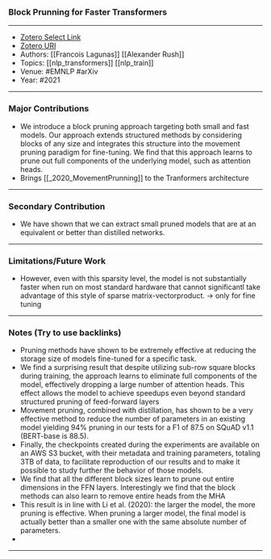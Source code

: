 ### Block Prunning for Faster Transformers
---
- [Zotero Select Link](zotero://select/groups/2480461/items/SG5C93PX)
- [Zotero URI](https://www.zotero.org/groups/2480461/items/SG5C93PX)
- Authors: [[Francois Lagunas]] [[Alexander Rush]] 
- Topics: [[nlp_transformers]] [[nlp_train]]
- Venue: #EMNLP #arXiv 
- Year: #2021
---
### Major Contributions
- We introduce a block pruning approach targeting both small and fast models. Our approach extends structured methods by considering blocks of any size and integrates this structure into the movement pruning paradigm for fine-tuning. We find that this approach learns to prune out full components of the underlying model, such as attention heads.
- Brings [[_2020_MovementPrunning]] to the Tranformers architecture
---
### Secondary Contribution
- We have shown that we can extract small pruned models that are at an equivalent or better than distilled networks.
---
### Limitations/Future Work
- However, even with this sparsity level, the model is not substantially faster when run on most standard hardware that cannot significantl take advantage of this style of sparse matrix-vectorproduct. -> only for fine tuning
---
### Notes (Try to use backlinks)
- Pruning methods have shown to be extremely effective at reducing the storage size of  models fine-tuned for a specific task.
- We find a surprising result that despite utilizing sub-row square blocks during training, the approach learns to eliminate full components of the model, effectively dropping a large number of attention heads. This effect allows the model to achieve speedups even beyond standard structured pruning of feed-forward layers
- Movement pruning, combined with distillation, has shown to be a very effective method to reduce the number of parameters in an existing model yielding 94% pruning in our tests for a F1 of 87.5 on SQuAD v1.1 (BERT-base is 88.5).
- Finally, the checkpoints created during the experiments are available on an AWS S3 bucket, with their metadata and training parameters, totaling 3TB of data, to facilitate reproduction of our results and to make it possible to study further the behavior of those models.
- We find that all the different block sizes learn to prune out entire dimensions in the FFN layers. Interestingly we find that the block methods can also learn to remove entire heads from the MHA
- This result is in line with Li et al. (2020): the larger the model, the more pruning is effective. When pruning a larger model, the final model is actually better than a smaller one with the same absolute number of parameters.
- 

---
